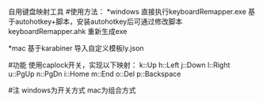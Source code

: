 自用键盘映射工具
#使用方法：
*windows
直接执行keyboardRemapper.exe
基于autohotkey+脚本，安装autohotkey后可通过修改脚本keyboardRemapper.ahk 重新生成exe

*mac
基于karabiner
导入自定义模板ly.json

#功能
使用caplock开关，实现以下映射：
k::Up
h::Left
j::Down
l::Right
u::PgUp
n::PgDn
i::Home
m::End
o::Del
p::Backspace

#注
windows为开关方式
mac为组合方式
